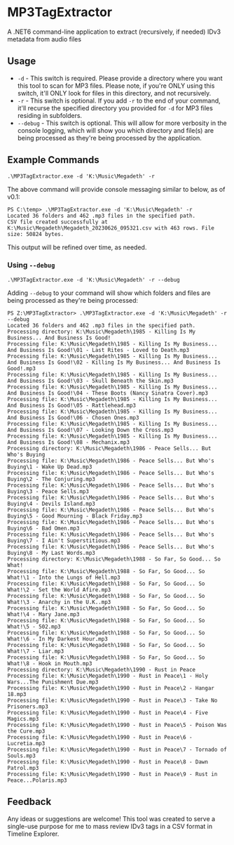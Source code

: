 # MP3TagExtractor
 
 A .NET6 command-line application to extract (recursively, if needed) IDv3 metadata from audio files
 
 ## Usage
 
* `-d` - This switch is required. Please provide a directory where you want this tool to scan for MP3 files. Please note, if you're ONLY using this switch, it'll ONLY look for files in this directory, and not recursively.
* `-r` - This switch is optional. If you add `-r` to the end of your command, it'll recurse the specified directory you provided for `-d` for MP3 files residing in subfolders.
* `--debug` - This switch is optional. This will allow for more verbosity in the console logging, which will show you which directory and file(s) are being processed as they're being processed by the application.

## Example Commands

`.\MP3TagExtractor.exe -d 'K:\Music\Megadeth' -r`

The above command will provide console messaging similar to below, as of v0.1:

```
PS C:\temp> .\MP3TagExtractor.exe -d 'K:\Music\Megadeth' -r
Located 36 folders and 462 .mp3 files in the specified path.
CSV file created successfully at K:\Music\Megadeth\Megadeth_20230626_095321.csv with 463 rows. File size: 50824 bytes.  
```

This output will be refined over time, as needed.

### Using `--debug`

`.\MP3TagExtractor.exe -d 'K:\Music\Megadeth' -r --debug`

Adding `--debug` to your command will show which folders and files are being processed as they're being processed:

```
PS Z:\MP3TagExtractor> .\MP3TagExtractor.exe -d 'K:\Music\Megadeth' -r --debug
Located 36 folders and 462 .mp3 files in the specified path.
Processing directory: K:\Music\Megadeth\1985 - Killing Is My Business... And Business Is Good!
Processing file: K:\Music\Megadeth\1985 - Killing Is My Business... And Business Is Good!\01 - Last Rites - Loved to Death.mp3
Processing file: K:\Music\Megadeth\1985 - Killing Is My Business... And Business Is Good!\02 - Killing Is My Business... And Business Is Good!.mp3
Processing file: K:\Music\Megadeth\1985 - Killing Is My Business... And Business Is Good!\03 - Skull Beneath the Skin.mp3
Processing file: K:\Music\Megadeth\1985 - Killing Is My Business... And Business Is Good!\04 - These Boots (Nancy Sinatra Cover).mp3
Processing file: K:\Music\Megadeth\1985 - Killing Is My Business... And Business Is Good!\05 - Rattlehead.mp3
Processing file: K:\Music\Megadeth\1985 - Killing Is My Business... And Business Is Good!\06 - Chosen Ones.mp3
Processing file: K:\Music\Megadeth\1985 - Killing Is My Business... And Business Is Good!\07 - Looking Down the Cross.mp3
Processing file: K:\Music\Megadeth\1985 - Killing Is My Business... And Business Is Good!\08 - Mechanix.mp3
Processing directory: K:\Music\Megadeth\1986 - Peace Sells... But Who's Buying
Processing file: K:\Music\Megadeth\1986 - Peace Sells... But Who's Buying\1 - Wake Up Dead.mp3
Processing file: K:\Music\Megadeth\1986 - Peace Sells... But Who's Buying\2 - The Conjuring.mp3
Processing file: K:\Music\Megadeth\1986 - Peace Sells... But Who's Buying\3 - Peace Sells.mp3
Processing file: K:\Music\Megadeth\1986 - Peace Sells... But Who's Buying\4 - Devils Island.mp3
Processing file: K:\Music\Megadeth\1986 - Peace Sells... But Who's Buying\5 - Good Mourning - Black Friday.mp3
Processing file: K:\Music\Megadeth\1986 - Peace Sells... But Who's Buying\6 - Bad Omen.mp3
Processing file: K:\Music\Megadeth\1986 - Peace Sells... But Who's Buying\7 - I Ain't Superstitious.mp3
Processing file: K:\Music\Megadeth\1986 - Peace Sells... But Who's Buying\8 - My Last Words.mp3
Processing directory: K:\Music\Megadeth\1988 - So Far, So Good... So What!
Processing file: K:\Music\Megadeth\1988 - So Far, So Good... So What!\1 - Into the Lungs of Hell.mp3
Processing file: K:\Music\Megadeth\1988 - So Far, So Good... So What!\2 - Set the World Afire.mp3
Processing file: K:\Music\Megadeth\1988 - So Far, So Good... So What!\3 - Anarchy in the U.K..mp3
Processing file: K:\Music\Megadeth\1988 - So Far, So Good... So What!\4 - Mary Jane.mp3
Processing file: K:\Music\Megadeth\1988 - So Far, So Good... So What!\5 - 502.mp3
Processing file: K:\Music\Megadeth\1988 - So Far, So Good... So What!\6 - In My Darkest Hour.mp3
Processing file: K:\Music\Megadeth\1988 - So Far, So Good... So What!\7 - Liar.mp3
Processing file: K:\Music\Megadeth\1988 - So Far, So Good... So What!\8 - Hook in Mouth.mp3
Processing directory: K:\Music\Megadeth\1990 - Rust in Peace
Processing file: K:\Music\Megadeth\1990 - Rust in Peace\1 - Holy Wars...The Punishment Due.mp3
Processing file: K:\Music\Megadeth\1990 - Rust in Peace\2 - Hangar 18.mp3
Processing file: K:\Music\Megadeth\1990 - Rust in Peace\3 - Take No Prisoners.mp3
Processing file: K:\Music\Megadeth\1990 - Rust in Peace\4 - Five Magics.mp3
Processing file: K:\Music\Megadeth\1990 - Rust in Peace\5 - Poison Was the Cure.mp3
Processing file: K:\Music\Megadeth\1990 - Rust in Peace\6 - Lucretia.mp3
Processing file: K:\Music\Megadeth\1990 - Rust in Peace\7 - Tornado of Souls.mp3
Processing file: K:\Music\Megadeth\1990 - Rust in Peace\8 - Dawn Patrol.mp3
Processing file: K:\Music\Megadeth\1990 - Rust in Peace\9 - Rust in Peace...Polaris.mp3
```

## Feedback

Any ideas or suggestions are welcome! This tool was created to serve a single-use purpose for me to mass review IDv3 tags in a CSV format in Timeline Explorer.
